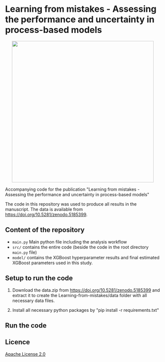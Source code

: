 # Learning from mistakes - Assessing the performance and uncertainty in process-based models

<p align="center">
  <img width="460" src="https://github.com/MoritzFeigl/Learning-from-mistakes/blob/master/learning%20from%20mistakes.png">
</p>

Accompanying code for the publication "Learning from mistakes - Assessing the performance and uncertainty in process-based models"

The code in this repository was used to produce all results in the manuscript. The data is available from https://doi.org/10.5281/zenodo.5185399. 

## Content of the repository
- `main.py` Main python file including the analysis workflow
- `src/` contains the entire code (beside the code in the root directory `main.py` file)
- `model/` contains the XGBoost hyperparameter results and final estimated XGBoost parameters used in this study.  

## Setup to run the code

1. Download the data.zip from https://doi.org/10.5281/zenodo.5185399 and extract it to create the Learning-from-mistakes/data folder with all necessary data files.

2. Install all necessary python packages by "pip install -r requirements.txt"

## Run the code


## Licence
[Apache License 2.0](https://github.com/MoritzFeigl/Learning-from-mistakes/blob/master/LICENSE)
